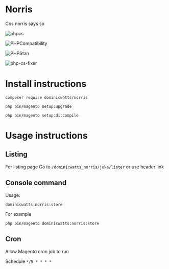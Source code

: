 # Norris

Cos norris says so

![phpcs](https://github.com/DominicWatts/Norris/workflows/phpcs/badge.svg)

![PHPCompatibility](https://github.com/DominicWatts/Norris/workflows/PHPCompatibility/badge.svg)

![PHPStan](https://github.com/DominicWatts/Norris/workflows/PHPStan/badge.svg)

![php-cs-fixer](https://github.com/DominicWatts/Norris/workflows/php-cs-fixer/badge.svg)

# Install instructions

    composer require dominicwatts/norris

    php bin/magento setup:upgrade

    php bin/magento setup:di:compile

# Usage instructions

## Listing

For listing page Go to `/dominicwatts_norris/joke/lister` or use header link

## Console command

Usage:

    dominicwatts:norris:store

For example

    php bin/magento dominicwatts:norris:store

## Cron

Allow Magento cron job to run

Schedule `*/5 * * * *`